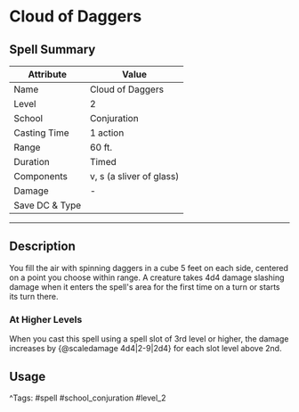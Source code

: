 # Cloud of Daggers

## Spell Summary

| Attribute        | Value                  |
|------------------|------------------------|
| Name             | Cloud of Daggers                 |
| Level            | 2                |
| School           | Conjuration          |
| Casting Time     | 1 action              |
| Range            | 60 ft.            |
| Duration         | Timed             |
| Components       | v, s (a sliver of glass)             |
| Damage           | -               |
| Save DC & Type   |              |

---

## Description

You fill the air with spinning daggers in a cube 5 feet on each side, centered on a point you choose within range. A creature takes 4d4 damage slashing damage when it enters the spell's area for the first time on a turn or starts its turn there.

### At Higher Levels
When you cast this spell using a spell slot of 3rd level or higher, the damage increases by {@scaledamage 4d4|2-9|2d4} for each slot level above 2nd.

## Usage


^Tags: #spell #school_conjuration #level_2